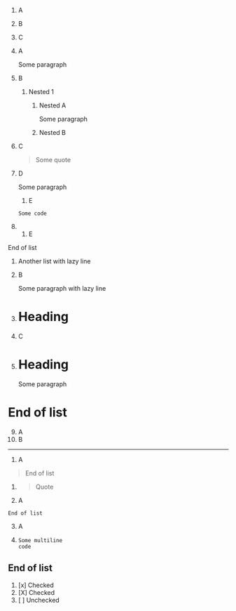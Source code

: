 1. A
2. B
3. C


1. A

   Some paragraph

2. B
   1. Nested 1
      1. Nested A
      
         Some paragraph
      
      2. Nested B

3. C

   > Some quote

4. D

   Some paragraph
   1. E
     ```
     Some code
     ```

5. 1. E

End of list

1. Another list
with lazy line

2. B

   Some paragraph
   with lazy line

3. # Heading
4. C
5. # Heading
   Some paragraph
# End of list

9. A
10. B
---
1. A
> End of list
1. > Quote
2. A
```
End of list
```
003. A
004. ```
     Some multiline
     code
     ```
## End of list

1. [x] Checked
2. [X] Checked
3. [ ] Unchecked